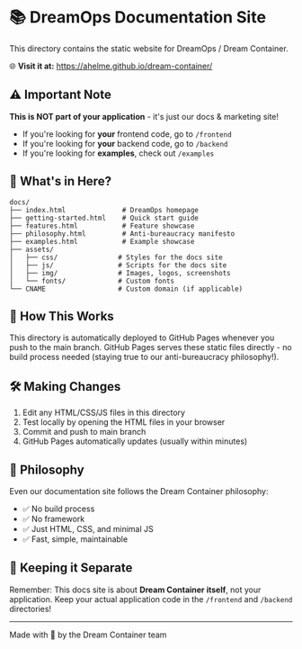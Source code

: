 # 📚 DreamOps Documentation Site

This directory contains the static website for DreamOps / Dream Container.

🌐 **Visit it at:** https://ahelme.github.io/dream-container/

## ⚠️ Important Note

**This is NOT part of your application** - it's just our docs & marketing site!

- If you're looking for **your** frontend code, go to `/frontend`
- If you're looking for **your** backend code, go to `/backend`
- If you're looking for **examples**, check out `/examples`

## 📁 What's in Here?

```
docs/
├── index.html              # DreamOps homepage
├── getting-started.html    # Quick start guide
├── features.html           # Feature showcase
├── philosophy.html         # Anti-bureaucracy manifesto
├── examples.html           # Example showcase
├── assets/
│   ├── css/               # Styles for the docs site
│   ├── js/                # Scripts for the docs site
│   ├── img/               # Images, logos, screenshots
│   └── fonts/             # Custom fonts
└── CNAME                  # Custom domain (if applicable)
```

## 🚀 How This Works

This directory is automatically deployed to GitHub Pages whenever you push to the main branch. GitHub Pages serves these static files directly - no build process needed (staying true to our anti-bureaucracy philosophy!).

## 🛠️ Making Changes

1. Edit any HTML/CSS/JS files in this directory
2. Test locally by opening the HTML files in your browser
3. Commit and push to main branch
4. GitHub Pages automatically updates (usually within minutes)

## 💭 Philosophy

Even our documentation site follows the Dream Container philosophy:
- ✅ No build process
- ✅ No framework
- ✅ Just HTML, CSS, and minimal JS
- ✅ Fast, simple, maintainable

## 🎨 Keeping it Separate

Remember: This docs site is about **Dream Container itself**, not your application. Keep your actual application code in the `/frontend` and `/backend` directories!

---

Made with 💭 by the Dream Container team